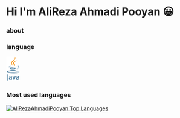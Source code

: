 # Hi I'm AliReza Ahmadi Pooyan 😀
### about
### language

<img src="Java.png" wdith="65" height="65">

### Most used languages

  <a href="https://github.com/AliRezaAhmadiPooyan/github-readme-stats"><img alt="AliRezaAhmadiPooyan Top Languages" src="https://github-readme-stats.vercel.app/api/top-langs/?username=AliRezaAhmadiPooyan&langs_count=100&count_private=true&layout=compact&theme=react&hide_border=true&bg_color=0D1117" /></a>

